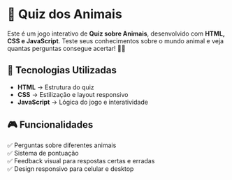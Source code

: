 # 🦁 Quiz dos Animais

Este é um jogo interativo de **Quiz sobre Animais**, desenvolvido com **HTML, CSS e JavaScript**. Teste seus conhecimentos sobre o mundo animal e veja quantas perguntas consegue acertar! 🐼🐯

## 🚀 Tecnologias Utilizadas

- **HTML** → Estrutura do quiz
- **CSS** → Estilização e layout responsivo
- **JavaScript** → Lógica do jogo e interatividade

## 🎮 Funcionalidades

✅ Perguntas sobre diferentes animais  
✅ Sistema de pontuação  
✅ Feedback visual para respostas certas e erradas  
✅ Design responsivo para celular e desktop  
